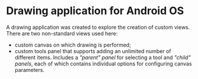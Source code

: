 # Drawing application for Android OS

A drawing application was created to explore the creation of custom views. There are two non-standard views used here:
* custom canvas on which drawing is performed;
* custom tools panel that supports adding an unlimited number of different items. Includes a *"parent" panel* for selecting a tool and *"child" panels*, each of which contains individual options for configuring canvas parameters.
